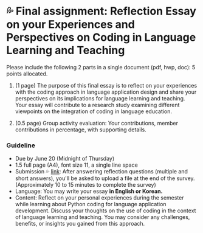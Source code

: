# 💦 Final assignment: Reflection Essay on your Experiences and Perspectives on Coding in Language Learning and Teaching

Please include the following 2 parts in a single document (pdf, hwp, doc): 5 points allocated.

1. (1 page) The purpose of this final essay is to reflect on your experiences with the coding approach in language application design and share your perspectives on its implications for language learning and teaching. Your essay will contribute to a research study examining different viewpoints on the integration of coding in language education.

2. (0.5 page) Group activity evaluation: Your contributions, member contributions in percentage, with supporting details.

### Guideline

+ Due by June 20 (Midnight of Thursday)
+ 1.5 full page (A4), font size 11, a single line space
+ Submission 💦 [link](https://forms.gle/XsgJjek7ucQMwBTt6): After answering reflection questions (multiple and short answers), you'll be asked to upload a file at the end of the survey. (Approximately 10 to 15 minutes to complete the survey)
+ Language: You may write your essay **in English or Korean.**
+ Content: Reflect on your personal experiences during the semester while learning about Python coding for language application development. Discuss your thoughts on the use of coding in the context of language learning and teaching. You may consider any challenges, benefits, or insights you gained from this approach.
